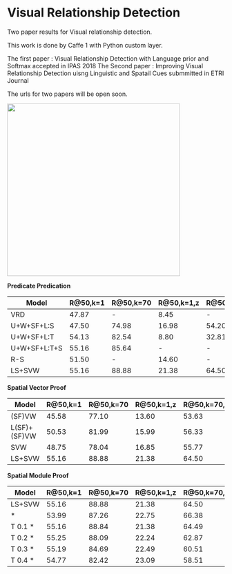 # Visual Relationship Detection
Two paper results for Visual relationship detection. 

This work is done by Caffe 1 with Python custom layer.

The first paper : Visual Relationship Detection with Language prior and Softmax accepted in IPAS 2018
The Second paper : Improving Visual Relationship Detection uisng Linguistic and Spatail Cues submmitted in ETRI Journal

The urls for two papers will be open soon.

<img src="https://github.com/Jungjaewon/Visual-Relationship-Detection/master/overview.png" width="400">

**Predicate Predication**

| Model         | R@50,k=1      | R@50,k=70     | R@50,k=1,z    | R@50,k=70,z   |
| ------------- | ------------- | ------------- | ------------- | ------------- |
| VRD           | 47.87         | -             | 8.45          | -             |
| U+W+SF+L:S    | 47.50         | 74.98         | 16.98         | 54.20         |
| U+W+SF+L:T    | 54.13         | 82.54         | 8.80          | 32.81         |
| U+W+SF+L:T+S  | 55.16         | 85.64         | -             | -             |
| R-S           | 51.50         | -             | 14.60         | -             |
| LS+SVW        | 55.16         | 88.88         | 21.38         | 64.50         |

**Spatial Vector Proof**

| Model         | R@50,k=1      | R@50,k=70     | R@50,k=1,z    | R@50,k=70,z   |
| ------------- | ------------- | ------------- | ------------- | ------------- |
| (SF)VW        | 45.58         | 77.10         | 13.60         | 53.63         |
| L(SF)+(SF)VW  | 50.53         | 81.99         | 15.99         | 56.33         |
| SVW           | 48.75         | 78.04         | 16.85         | 55.77         |
| LS+SVW        | 55.16         | 88.88         | 21.38         | 64.50         |

**Spatial Module Proof**

| Model         | R@50,k=1      | R@50,k=70     | R@50,k=1,z    | R@50,k=70,z   |
| ------------- | ------------- | ------------- | ------------- | ------------- |
| LS+SVW        | 55.16         | 88.88         | 21.38         | 64.50         |
| *             | 53.99         | 87.26         | 22.75         | 66.38         |
| T 0.1 *       | 55.16         | 88.84         | 21.38         | 64.49         |
| T 0.2 *       | 55.25         | 88.09         | 22.24         | 62.87         |
| T 0.3 *       | 55.19         | 84.69         | 22.49         | 60.51         |
| T 0.4 *       | 54.77         | 82.42         | 23.09         | 58.51         |

